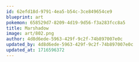 ```yaml
---
id: 62efd18d-9791-4ea5-b54c-3ce849654ce9
blueprint: art
pokemon: 658529d7-8209-4d19-9d56-f3a283fcc8a5
title: Marshadow
image: art/802.png
author: 4d8d6ede-5963-429f-9c2f-74b897007e0c
updated_by: 4d8d6ede-5963-429f-9c2f-74b897007e0c
updated_at: 1716596372
---
```

